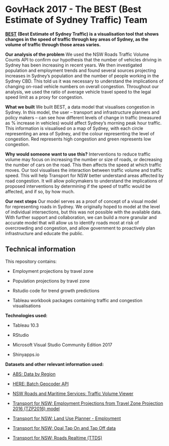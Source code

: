 # GovHack 2017 - The BEST (Best Estimate of Sydney Traffic) Team

**[BEST](https://sluk.shinyapps.io/BEST/) (Best Estimate of Sydney Traffic) is a visualisation tool that shows changes in the speed of traffic through key areas of Sydney, as the volume of traffic through those areas varies.** 

**Our analysis of the problem**
We used the NSW Roads Traffic Volume Counts API to confirm our hypothesis that the number of vehicles driving in Sydney has been increasing in recent years. We then investigated population and employment trends and found several sources projecting increases in Sydney’s population and the number of people working in the Sydney CBD. This told us it was necessary to understand the implications of changing on-road vehicle numbers on overall congestion. Throughout our analysis, we used the ratio of average vehicle travel speed to the legal speed limit as a proxy for congestion.

**What we built**
We built BEST, a data model that visualises congestion in Sydney. In this model, the user – transport and infrastructure planners and policy makers – can see how different levels of change in traffic (measured as % increase in vehicles) would affect Sydney’s morning peak hour traffic. This information is visualised on a map of Sydney, with each circle representing an area of Sydney, and the colour representing the level of congestion. Red represents high congestion and green represents low congestion.

**Why would someone want to use this?**
Interventions to reduce traffic volume may focus on increasing the number or size of roads, or decreasing the number of cars on the road. This then affects the speed at which traffic moves. Our tool visualises the interaction between traffic volume and traffic speed. This will help Transport for NSW better understand areas affected by road congestion. It will allow policymakers to understand the implications of proposed interventions by determining if the speed of traffic would be affected, and if so, by how much.

**Our next steps**
Our model serves as a proof of concept of a visual model for representing roads in Sydney. We originally hoped to model at the level of individual intersections, but this was not possible with the available data. With further support and collaboration, we can build a more granular and accurate model that will allow us to identify roads most at risk of overcrowding and congestion, and allow government to proactively plan infrastructure and educate the public.

## Technical information

This repository contains:

  * Employment projections by travel zone

  * Population projections by travel zone

  * Rstudio code for trend growth predictions

  * Tableau workbook packages containing traffic and congestion visualisations  

**Technologies used:**

  * Tableau 10.3

  * RStudio
  
  * Microsoft Visual Studio Community Edition 2017
  
  * Shinyapps.io

**Datasets and other relevant information used:**

  * [ABS: Data by Region](http://stat.abs.gov.au/itt/r.jsp?databyregion#/)
  
  * [HERE: Batch Geocoder API](https://developer.here.com/rest-apis/documentation/batch-geocoder/topics/request-submit.html)
  
  * [NSW Roads and Maritime Services: Traffic Volume Viewer](http://www.rms.nsw.gov.au/about/corporate-publications/statistics/traffic-volumes/aadt-map/index.html#/?z=5)

  * [Transport for NSW: Employment Projections from Travel Zone Projection 2016 (TZP2016) model](https://opendata.transport.nsw.gov.au/dataset/employment-projections)
  
  * [Transport for NSW: Land Use Planner - Employment](https://www.transport.nsw.gov.au/performance-and-analytics/forecasts-and-projections/employment/land-use-planner-employment)
    
  * [Transport for NSW: Opal Tap On and Tap Off data](https://opendata.transport.nsw.gov.au/dataset/opal-tap-on-and-tap-off)

  * [Transport for NSW: Roads Realtime (TTDS)](https://opendata.transport.nsw.gov.au/dataset/roads-realtime)
